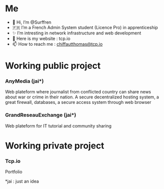 # Me
- 👋 Hi, I’m @Surffren
- :fr: I’m a French Admin System student (Licence Pro) in apprenticeship
- :sparkles: I’m intresting in network infrastructure and web development
- :newspaper: Here is my website : tcp.io
- 📫 How to reach me : chiffautthomas@tcp.io

# Working public project

### AnyMedia (jai*)
Web plateform where journalist from conflicted country can share news about war or crime in their nation.
A secure decentralized hosting system, a great firewall, databases, a secure access system through web browser

### GrandReseauExchange (jai*)
Web plateform for IT tutorial and community sharing

# Working private project

### Tcp.io
Portfolio

*jai : just an idea

<!---
Surffren/Surffren is a ✨ special ✨ repository because its `README.md` (this file) appears on your GitHub profile.
You can click the Preview link to take a look at your changes.
--->
